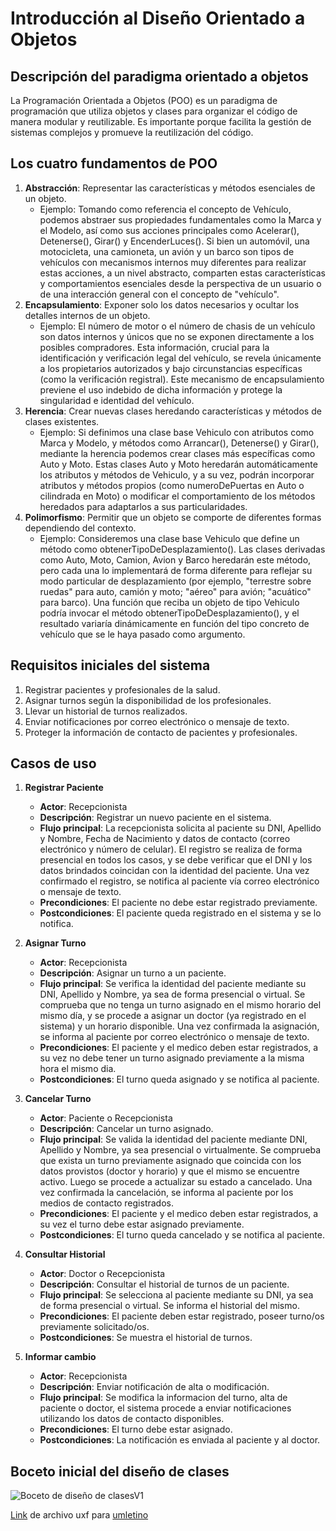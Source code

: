 # Introducción al Diseño Orientado a Objetos

## Descripción del paradigma orientado a objetos

La Programación Orientada a Objetos (POO) es un paradigma de programación que utiliza objetos y clases para organizar el código de manera modular y reutilizable. Es importante porque facilita la gestión de sistemas complejos y promueve la reutilización del código.

## Los cuatro fundamentos de POO

1. **Abstracción**: Representar las características y métodos esenciales de un objeto.
   - Ejemplo: Tomando como referencia el concepto de Vehículo, podemos abstraer sus propiedades fundamentales como la Marca y el Modelo, así como sus acciones principales como Acelerar(), Detenerse(), Girar() y EncenderLuces(). Si bien un automóvil, una motocicleta, una camioneta, un avión y un barco son tipos de vehículos con mecanismos internos muy diferentes para realizar estas acciones, a un nivel abstracto, comparten estas características y comportamientos esenciales desde la perspectiva de un usuario o de una interacción general con el concepto de "vehículo".
2. **Encapsulamiento**: Exponer solo los datos necesarios y ocultar los detalles internos de un objeto.
   - Ejemplo: El número de motor o el número de chasis de un vehículo son datos internos y únicos que no se exponen directamente a los posibles compradores. Esta información, crucial para la identificación y verificación legal del vehículo, se revela únicamente a los propietarios autorizados y bajo circunstancias específicas (como la verificación registral). Este mecanismo de encapsulamiento previene el uso indebido de dicha información y protege la singularidad e identidad del vehículo.
3. **Herencia**: Crear nuevas clases heredando características y métodos de clases existentes.
   - Ejemplo: Si definimos una clase base Vehiculo con atributos como Marca y Modelo, y métodos como Arrancar(), Detenerse() y Girar(), mediante la herencia podemos crear clases más específicas como Auto y Moto. Estas clases Auto y Moto heredarán automáticamente los atributos y métodos de Vehiculo, y a su vez, podrán incorporar atributos y métodos propios (como numeroDePuertas en Auto o cilindrada en Moto) o modificar el comportamiento de los métodos heredados para adaptarlos a sus particularidades.
4. **Polimorfismo**: Permitir que un objeto se comporte de diferentes formas dependiendo del contexto.
   - Ejemplo: Consideremos una clase base Vehiculo que define un método como obtenerTipoDeDesplazamiento(). Las clases derivadas como Auto, Moto, Camion, Avion y Barco heredarán este método, pero cada una lo implementará de forma diferente para reflejar su modo particular de desplazamiento (por ejemplo, "terrestre sobre ruedas" para auto, camión y moto; "aéreo" para avión; "acuático" para barco). Una función que reciba un objeto de tipo Vehiculo podría invocar el método obtenerTipoDeDesplazamiento(), y el resultado variaría dinámicamente en función del tipo concreto de vehículo que se le haya pasado como argumento.

## Requisitos iniciales del sistema

1. Registrar pacientes y profesionales de la salud.
2. Asignar turnos según la disponibilidad de los profesionales.
3. Llevar un historial de turnos realizados.
4. Enviar notificaciones por correo electrónico o mensaje de texto.
5. Proteger la información de contacto de pacientes y profesionales.

## Casos de uso

1. **Registrar Paciente**
   - **Actor**: Recepcionista
   - **Descripción**: Registrar un nuevo paciente en el sistema.
   - **Flujo principal**: La recepcionista solicita al paciente su DNI, Apellido y Nombre, Fecha de Nacimiento y datos de contacto (correo electrónico y número de celular). El registro se realiza de forma presencial en todos los casos, y se debe verificar que el DNI y los datos brindados coincidan con la identidad del paciente.
   Una vez confirmado el registro, se notifica al paciente vía correo electrónico o mensaje de texto.
   - **Precondiciones**: El paciente no debe estar registrado previamente.
   - **Postcondiciones**: El paciente queda registrado en el sistema y se lo notifica.

2. **Asignar Turno**
   - **Actor**: Recepcionista
   - **Descripción**: Asignar un turno a un paciente.
   - **Flujo principal**: Se verifica la identidad del paciente mediante su DNI, Apellido y Nombre, ya sea de forma presencial o virtual.
   Se comprueba que no tenga un turno asignado en el mismo horario del mismo día, y se procede a asignar un doctor (ya registrado en el sistema) y un horario disponible.
   Una vez confirmada la asignación, se informa al paciente por correo electrónico o mensaje de texto.
   - **Precondiciones**: El paciente y el medico deben estar registrados, a su vez no debe tener un turno asignado previamente a la misma hora el mismo dia.
   - **Postcondiciones**: El turno queda asignado y se notifica al paciente.

3. **Cancelar Turno**
   - **Actor**: Paciente o Recepcionista
   - **Descripción**: Cancelar un turno asignado.
   - **Flujo principal**: Se valida la identidad del paciente mediante DNI, Apellido y Nombre, ya sea presencial o virtualmente.
   Se comprueba que exista un turno previamente asignado que coincida con los datos provistos (doctor y horario) y que el mismo se encuentre activo.
   Luego se procede a actualizar su estado a cancelado. Una vez confirmada la cancelación, se informa al paciente por los medios de contacto registrados.
   - **Precondiciones**: El paciente y el medico deben estar registrados, a su vez el turno debe estar asignado previamente.
   - **Postcondiciones**: El turno queda cancelado y se notifica al paciente.

4. **Consultar Historial**
   - **Actor**: Doctor o Recepcionista
   - **Descripción**: Consultar el historial de turnos de un paciente.
   - **Flujo principal**: Se selecciona al paciente mediante su DNI, ya sea de forma presencial o virtual.
   Se informa el historial del mismo.
   - **Precondiciones**: El paciente deben estar registrado, poseer turno/os previamente solicitado/os.
   - **Postcondiciones**: Se muestra el historial de turnos.

5. **Informar cambio**
   - **Actor**: Recepcionista
   - **Descripción**: Enviar notificación de alta o modificación.
   - **Flujo principal**: Se modifica la informacion del turno, alta de paciente o doctor, el sistema procede a enviar notificaciones utilizando los datos de contacto disponibles.
   - **Precondiciones**: El turno debe estar asignado.
   - **Postcondiciones**: La notificación es enviada al paciente y al doctor.

## Boceto inicial del diseño de clases

![Boceto de diseño de clasesV1](https://github.com/user-attachments/assets/e4d63f42-a61d-4891-9083-a10e265d890b)

[Link](https://drive.google.com/file/d/1BKNrs3FFtmq246HB1y6DLGTshW38ywd_/view?usp=sharing) de archivo uxf para [umletino](https://www.umletino.com/)
